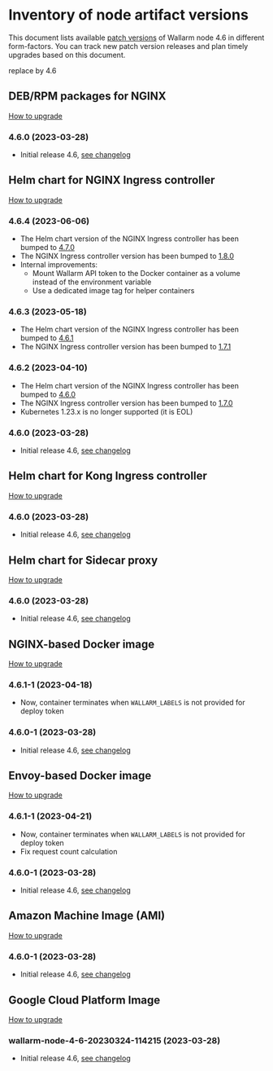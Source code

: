 # Inventory of node artifact versions

This document lists available [patch versions](versioning-policy.md#version-format) of Wallarm node 4.6 in different form-factors. You can track new patch version releases and plan timely upgrades based on this document.

replace by 4.6

## DEB/RPM packages for NGINX

[How to upgrade](nginx-modules.md)

### 4.6.0 (2023-03-28)

* Initial release 4.6, [see changelog](what-is-new.md)

## Helm chart for NGINX Ingress controller

[How to upgrade](ingress-controller.md)

### 4.6.4 (2023-06-06)

* The Helm chart version of the NGINX Ingress controller has been bumped to [4.7.0](https://github.com/kubernetes/ingress-nginx/releases/tag/helm-chart-4.7.0)
* The NGINX Ingress controller version has been bumped to [1.8.0](https://github.com/kubernetes/ingress-nginx/releases/tag/controller-v1.8.0)
* Internal improvements:
    * Mount Wallarm API token to the Docker container as a volume instead of the environment variable
    * Use a dedicated image tag for helper containers

### 4.6.3 (2023-05-18)

* The Helm chart version of the NGINX Ingress controller has been bumped to [4.6.1](https://github.com/kubernetes/ingress-nginx/releases/tag/helm-chart-4.6.1)
* The NGINX Ingress controller version has been bumped to [1.7.1](https://github.com/kubernetes/ingress-nginx/releases/tag/controller-v1.7.1)

### 4.6.2 (2023-04-10)

* The Helm chart version of the NGINX Ingress controller has been bumped to [4.6.0](https://github.com/kubernetes/ingress-nginx/releases/tag/helm-chart-4.6.0)
* The NGINX Ingress controller version has been bumped to [1.7.0](https://github.com/kubernetes/ingress-nginx/releases/tag/controller-v1.7.0)
* Kubernetes 1.23.x is no longer supported (it is EOL)

### 4.6.0 (2023-03-28)

* Initial release 4.6, [see changelog](what-is-new.md)

## Helm chart for Kong Ingress controller

[How to upgrade](kong-ingress-controller.md)

### 4.6.0 (2023-03-28)

* Initial release 4.6, [see changelog](what-is-new.md)

## Helm chart for Sidecar proxy

[How to upgrade](sidecar-proxy.md)

### 4.6.0 (2023-03-28)

* Initial release 4.6, [see changelog](what-is-new.md)

## NGINX-based Docker image

[How to upgrade](docker-container.md)

### 4.6.1-1 (2023-04-18)

* Now, container terminates when `WALLARM_LABELS` is not provided for deploy token

### 4.6.0-1 (2023-03-28)

* Initial release 4.6, [see changelog](what-is-new.md)

## Envoy-based Docker image

[How to upgrade](docker-container.md)

### 4.6.1-1 (2023-04-21)

* Now, container terminates when `WALLARM_LABELS` is not provided for deploy token
* Fix request count calculation

### 4.6.0-1 (2023-03-28)

* Initial release 4.6, [see changelog](what-is-new.md)

## Amazon Machine Image (AMI)

[How to upgrade](cloud-image.md)

### 4.6.0-1 (2023-03-28)

* Initial release 4.6, [see changelog](what-is-new.md)

## Google Cloud Platform Image

[How to upgrade](cloud-image.md)

### wallarm-node-4-6-20230324-114215 (2023-03-28)

* Initial release 4.6, [see changelog](what-is-new.md)
